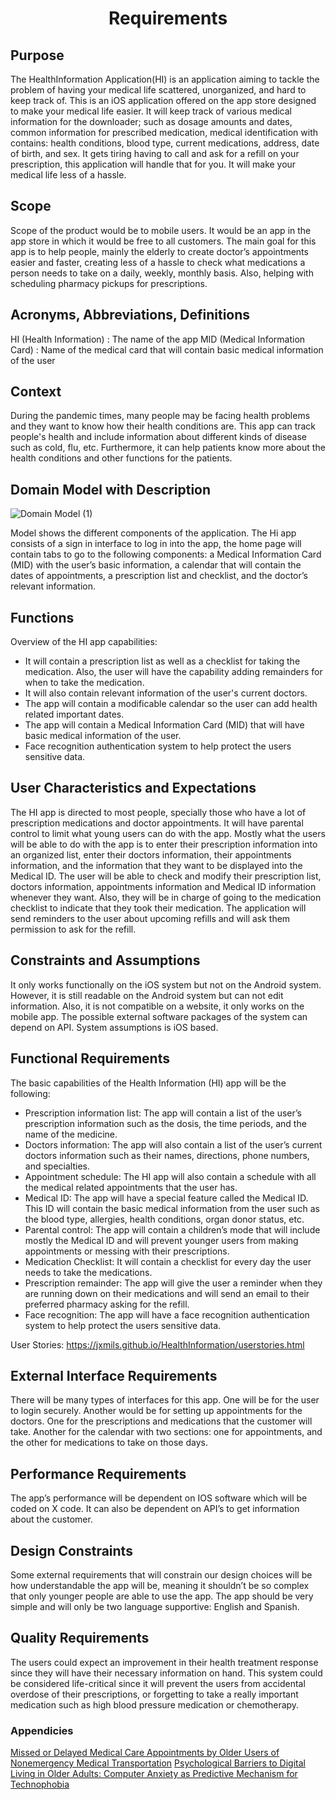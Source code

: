 <center> <h1>Requirements</h1> </center>

## Purpose
The HealthInformation Application(HI) is an application aiming to tackle the problem of having your medical life scattered, unorganized, and hard to keep track of. This is an iOS application offered on the app store designed to make your medical life easier. It will keep track of various medical information for the downloader; such as dosage amounts and dates, common information for prescribed medication, medical identification with contains: health conditions, blood type, current medications, address, date of birth, and sex. It gets tiring having to call and ask for a refill on your prescription, this application will handle that for you. It will make your medical life less of a hassle. 
  
## Scope
Scope of the product would be to mobile users. It would be an app in the app store in which it would be free to all customers. The main goal for this app is to help people, mainly the elderly to create doctor’s appointments easier and faster, creating less of a hassle to check what medications a person needs to take on a daily, weekly, monthly basis. Also, helping with scheduling pharmacy pickups for prescriptions.

## Acronyms, Abbreviations, Definitions
HI (Health Information) : The name of the app
MID (Medical Information Card) : Name of the medical card that will contain basic medical information of the user

## Context
During the pandemic times, many people may be facing health problems and they want to know how their health conditions are. This app can track people's health and include information about different kinds of disease such as cold, flu, etc. Furthermore, it can help patients know more about the health conditions and other functions for the patients.

## Domain Model with Description
![Domain Model (1)](https://user-images.githubusercontent.com/57817977/160038128-5cec71c4-b162-4726-bae0-778eca45941d.png)

Model shows the different components of the application. The Hi app consists of a sign in interface to log in into the app, the home page will contain tabs to go to the following components: a Medical Information Card (MID) with the user’s basic information, a calendar that will contain the dates of appointments, a prescription list and checklist, and the doctor’s relevant information.   

## Functions
Overview of the HI app capabilities:
* It will contain a prescription list as well as a checklist for taking the medication. Also, the user will have the capability adding remainders for when to take the medication.  
* It will also contain relevant information of the user's current doctors.  
* The app will contain a modificable calendar so the user can add health related important dates. 
* The app will contain a Medical Information Card (MID) that will have basic medical information of the user. 
* Face recognition authentication system to help protect the users sensitive data. 

## User Characteristics and Expectations
The HI app is directed to most people, specially those who have a lot of prescription medications and doctor appointments. It will have parental control to limit what young users can do with the app. Mostly what the users will be able to do with the app is to enter their prescription information into an organized list, enter their doctors information, their appointments information, and the information that they want to be displayed into the Medical ID. The user will be able to check and modify their prescription list, doctors information, appointments information and Medical ID information whenever they want. Also, they will be in charge of going to the medication checklist to indicate that they took their medication. The application will send reminders to the user about upcoming refills and will ask them permission to ask for the refill. 

## Constraints and Assumptions
It only works functionally on the iOS system but not on the Android system. However, it is still readable on the Android system but can not edit information. Also, it is not compatible on a website, it only works on the mobile app. The possible external software packages of the system can depend on API. System assumptions is iOS based.
  
## Functional Requirements
The basic capabilities of the Health Information (HI) app will be the following:
* Prescription information list:  The app will contain a list of the user’s prescription information such as the dosis, the time periods, and the name of the medicine. 
* Doctors information: The app will also contain a list of the user’s current doctors information such as their names, directions, phone numbers, and specialties.
* Appointment schedule: The HI app will also contain a schedule with all the medical related appointments that the user has. 
* Medical ID:  The app will have a special feature called the Medical ID. This ID will contain the basic medical information from the user such as the blood type, allergies, health conditions, organ donor status, etc. 
* Parental control: The app will contain a children’s mode that will include mostly the Medical ID and will prevent younger users from making appointments or messing with their prescriptions. 
* Medication Checklist: It will contain a checklist for every day the user needs to take the medications. 
* Prescription remainder: The app will give the user a reminder when they are running down on their medications and will send an email to their preferred pharmacy asking for the refill. 
* Face recognition:  The app will have a face recognition authentication system to help protect the users sensitive data. 

User Stories:  https://jxmils.github.io/HealthInformation/userstories.html 

## External Interface Requirements
There will be many types of interfaces for this app. One will be for the user to login securely. Another would be for setting up appointments for the doctors. One for the prescriptions and medications that the customer will take. Another for the calendar with two sections: one for appointments, and the other for medications to take on those days.

## Performance Requirements
The app’s performance will be dependent on IOS software which will be coded on X code. It can also be dependent on API’s to get information about the customer.

## Design Constraints
Some external requirements that will constrain our design choices will be how understandable the app will be, meaning it shouldn’t be so complex that only younger people are able to use the app. The app should be very simple and will only be two language supportive: English and Spanish. 
  
## Quality Requirements
The users could expect an improvement in their health treatment response since they will have their necessary information on hand. This system could be considered life-critical since it will prevent the users from accidental overdose of their prescriptions, or forgetting to take a really important medication such as high blood pressure medication or chemotherapy. 


### Appendicies
[Missed or Delayed Medical Care Appointments by Older Users of Nonemergency Medical Transportation](https://www.ncbi.nlm.nih.gov/pmc/articles/PMC4668763/)
[Psychological Barriers to Digital Living in Older Adults: Computer Anxiety as Predictive Mechanism for Technophobia](https://www.ncbi.nlm.nih.gov/pmc/articles/PMC6770433/)


